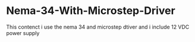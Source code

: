 # Nema-34-With-Microstep-Driver
This contenct i use the nema 34 and microstep dtiver and i include 12 VDC power supply
